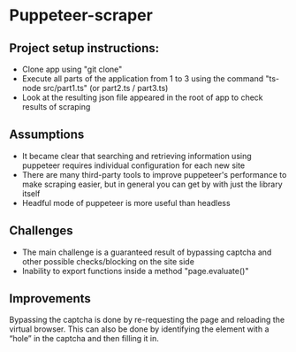 # Puppeteer-scraper

## Project setup instructions:

- Clone app using "git clone"
- Execute all parts of the application from 1 to 3 using the command "ts-node src/part1.ts" (or part2.ts / part3.ts)
- Look at the resulting json file appeared in the root of app to check results of scraping

## Assumptions

- It became clear that searching and retrieving information using puppeteer requires individual configuration for each new site
- There are many third-party tools to improve puppeteer's performance to make scraping easier, but in general you can get by with just the library itself
- Headful mode of puppeteer is more useful than headless


## Challenges

- The main challenge is a guaranteed result of bypassing captcha and other possible checks/blocking on the site side
- Inability to export functions inside a method "page.evaluate()"

## Improvements

Bypassing the captcha is done by re-requesting the page and reloading the virtual browser. This can also be done by identifying the element with a “hole” in the captcha and then filling it in.